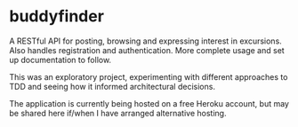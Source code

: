 # buddyfinder

A RESTful API for posting, browsing and expressing interest in excursions. Also handles registration and authentication. More complete usage and set up documentation to follow.

This was an exploratory project, experimenting with different approaches to TDD and seeing how it informed architectural decisions.

The application is currently being hosted on a free Heroku account, but may be shared here if/when I have arranged alternative hosting.
